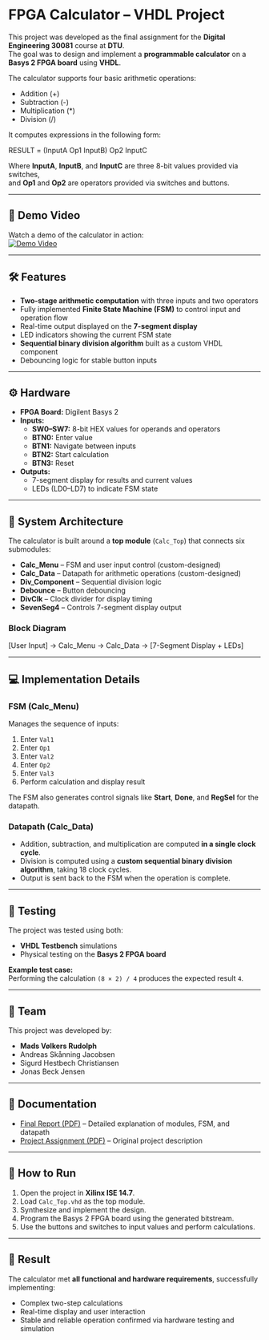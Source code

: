 # FPGA Calculator – VHDL Project

This project was developed as the final assignment for the **Digital Engineering 30081** course at **DTU**.  
The goal was to design and implement a **programmable calculator** on a **Basys 2 FPGA board** using **VHDL**.

The calculator supports four basic arithmetic operations:
- Addition (+)
- Subtraction (-)
- Multiplication (*)
- Division (/)

It computes expressions in the following form:

RESULT = (InputA Op1 InputB) Op2 InputC

Where **InputA**, **InputB**, and **InputC** are three 8-bit values provided via switches,  
and **Op1** and **Op2** are operators provided via switches and buttons.

---

## 🎥 Demo Video
Watch a demo of the calculator in action:  
[![Demo Video](https://img.youtube.com/vi/NvBr_hBevYs/0.jpg)](https://www.youtube.com/watch?v=NvBr_hBevYs)

---

## 🛠 Features
- **Two-stage arithmetic computation** with three inputs and two operators
- Fully implemented **Finite State Machine (FSM)** to control input and operation flow
- Real-time output displayed on the **7-segment display**
- LED indicators showing the current FSM state
- **Sequential binary division algorithm** built as a custom VHDL component
- Debouncing logic for stable button inputs

---

## ⚙️ Hardware
- **FPGA Board:** Digilent Basys 2  
- **Inputs:**
  - **SW0–SW7:** 8-bit HEX values for operands and operators
  - **BTN0:** Enter value
  - **BTN1:** Navigate between inputs
  - **BTN2:** Start calculation
  - **BTN3:** Reset
- **Outputs:**
  - 7-segment display for results and current values
  - LEDs (LD0–LD7) to indicate FSM state

---

## 🔧 System Architecture
The calculator is built around a **top module** (`Calc_Top`) that connects six submodules:  

- **Calc_Menu** – FSM and user input control (custom-designed)  
- **Calc_Data** – Datapath for arithmetic operations (custom-designed)  
- **Div_Component** – Sequential division logic  
- **Debounce** – Button debouncing  
- **DivClk** – Clock divider for display timing  
- **SevenSeg4** – Controls 7-segment display output  

### Block Diagram
[User Input] -> Calc_Menu -> Calc_Data -> [7-Segment Display + LEDs]

---

## 💻 Implementation Details
### FSM (Calc_Menu)
Manages the sequence of inputs:
1. Enter `Val1`  
2. Enter `Op1`  
3. Enter `Val2`  
4. Enter `Op2`  
5. Enter `Val3`  
6. Perform calculation and display result  

The FSM also generates control signals like **Start**, **Done**, and **RegSel** for the datapath.

### Datapath (Calc_Data)
- Addition, subtraction, and multiplication are computed **in a single clock cycle**.
- Division is computed using a **custom sequential binary division algorithm**, taking 18 clock cycles.
- Output is sent back to the FSM when the operation is complete.

---

## 🧪 Testing
The project was tested using both:
- **VHDL Testbench** simulations  
- Physical testing on the **Basys 2 FPGA board**

**Example test case:**  
Performing the calculation `(8 × 2) / 4` produces the expected result `4`.

---

## 👥 Team
This project was developed by:
- **Mads Vølkers Rudolph**  
- Andreas Skånning Jacobsen  
- Sigurd Hestbech Christiansen  
- Jonas Beck Jensen  

---

## 📖 Documentation
- [Final Report (PDF)](./docs/Report.pdf) – Detailed explanation of modules, FSM, and datapath  
- [Project Assignment (PDF)](./docs/Assignment.pdf) – Original project description  

---

## 🚀 How to Run
1. Open the project in **Xilinx ISE 14.7**.  
2. Load `Calc_Top.vhd` as the top module.  
3. Synthesize and implement the design.  
4. Program the Basys 2 FPGA board using the generated bitstream.  
5. Use the buttons and switches to input values and perform calculations.

---

## 🌟 Result
The calculator met **all functional and hardware requirements**, successfully implementing:
- Complex two-step calculations  
- Real-time display and user interaction  
- Stable and reliable operation confirmed via hardware testing and simulation

